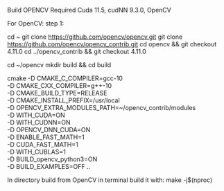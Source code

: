 Build OPENCV
Required Cuda 11.5, cudNN 9.3.0, OpenCV

For OpenCV:
step 1:

cd ~
git clone https://github.com/opencv/opencv.git
git clone https://github.com/opencv/opencv_contrib.git
cd opencv && git checkout 4.11.0
cd ../opencv_contrib && git checkout 4.11.0

cd ~/opencv
mkdir build && cd build


cmake -D CMAKE_C_COMPILER=gcc-10 \
      -D CMAKE_CXX_COMPILER=g++-10 \
      -D CMAKE_BUILD_TYPE=RELEASE \
      -D CMAKE_INSTALL_PREFIX=/usr/local \
      -D OPENCV_EXTRA_MODULES_PATH=~/opencv_contrib/modules \
      -D WITH_CUDA=ON \
      -D WITH_CUDNN=ON \
      -D OPENCV_DNN_CUDA=ON \
      -D ENABLE_FAST_MATH=1 \
      -D CUDA_FAST_MATH=1 \
      -D WITH_CUBLAS=1 \
      -D BUILD_opencv_python3=ON \
      -D BUILD_EXAMPLES=OFF ..

In directory build from OpenCV in terminal build it with:
make -j$(nproc)

